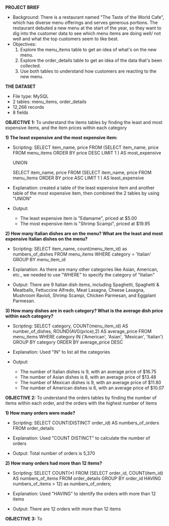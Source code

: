 **PROJECT BRIEF**
- Background: There is a restaurant named "The Taste of the World Cafe", which has diverse menu offerings and serves generous portions. The restaurant debuted a new menu at the start of the year, so they want to dig into the customer data to see which menu items are doing well/ not well and what the top customers seem to like best.
- Objectives:
  1) Explore the menu_items table to get an idea of what's on the new menu.
  2) Explore the order_details table to get an idea of the data that's been collected.
  3) Use both tables to understand how customers are reacting to the new menu.

**THE DATASET**
- File type: MySQL
- 2 tables: menu_items, order_details
- 12,266 records
- 8 fields

**OBJECTIVE 1:** To understand the items tables by finding the least and most expensive items, and the item prices within each category

**1) The least expensive and the most expensive item:**
   - Scripting:
     SELECT item_name, price
     FROM 
	    (SELECT item_name, price
      FROM menu_items
      ORDER BY price DESC
	    LIMIT 1
    ) AS most_expensive

     UNION
 
     SELECT item_name, price
     FROM 
	    (SELECT item_name, price
      FROM menu_items
      ORDER BY price ASC
	    LIMIT 1
     ) AS least_expensive

   - Explanation: created a table of the least expensive item and another table of the most expensive item, then combined the 2 tables by using "UNION"
   - Output:
     - The least expensive item is "Edamame", priced at $5.00
     - The most expensive item is "Shrimp Scampi", priced at $19.95

**2) How many Italian dishes are on the menu? What are the least and most expensive Italian dishes on the menu?**
   - Scripting:
     SELECT item_name, count(menu_item_id) as numbers_of_dishes
     FROM menu_items
     WHERE category = 'Italian'
     GROUP BY menu_item_id
     
   - Explanation: As there are many other categories like Asian, American, etc., we needed to use "WHERE" to specify the category of "Italian"
   - Output: There are 9 Italian dish items, including Spaghetti, Spaghetti & Meatballs, Fettuccine Alfredo, Meat Lasagna, Cheese Lasagna, Mushroom Ravioli, Shrimp Scampi, Chicken Parmesan, and Eggplant Parmesan. 
   
**3) How many dishes are in each category? What is the average dish price within each category?**
   - Scripting:
     SELECT 
	    category,
      COUNT(menu_item_id) AS number_of_dishes,
      ROUND(AVG(price),2) AS average_price
    FROM menu_items
    WHERE category IN ('American', 'Asian', 'Mexican', 'Italian')
    GROUP BY category
    ORDER BY average_price DESC

   - Explanation: Used "IN" to list all the categories
   - Output:
     - The number of Italian dishes is 9, with an average price of $16.75
     - The number of Asian dishes is 8, with an average price of $13.48
     - The number of Mexican dishes is 9, with an average price of $11.80
     - The number of American dishes is 6, with an average price of $10.07

      
**OBJECTIVE 2:** To understand the orders tables by finding the number of items within each order, and the orders with the highest number of items

**1) How many orders were made?**
   - Scripting:
     SELECT 
      COUNT(DISTINCT order_id) AS numbers_of_orders
     FROM order_details
     
   - Explanation: Used "COUNT DISTINCT" to calculate the number of orders
   - Output: Total number of orders is 5,370

**2) How many orders had more than 12 items?**
   - Scripting:
     SELECT COUNT(*) FROM
	(SELECT
		order_id,
		COUNT(item_id) AS numbers_of_items 
	FROM order_details
	GROUP BY order_id
	HAVING numbers_of_items > 12) as numbers_of_orders;

   - Explanation: Used "HAVING" to identify the orders with more than 12 items
   - Output: There are 12 orders with more than 12 items
         
**OBJECTIVE 3:** To 
